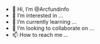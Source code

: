 - 👋 Hi, I’m @Arcfundinfo
- 👀 I’m interested in ...
- 🌱 I’m currently learning ...
- 💞️ I’m looking to collaborate on ...
- 📫 How to reach me ...

<!---
Arcfundinfo/Arcfundinfo is a ✨ special ✨ repository because its `README.md` (this file) appears on your GitHub profile.
You can click the Preview link to take a look at your changes.
--->
